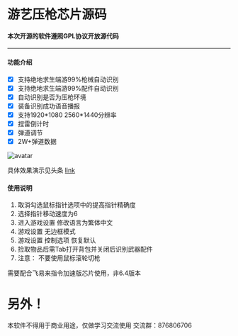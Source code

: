 # **游艺压枪芯片源码**

#### 本次开源的软件遵照GPL协议开放源代码


---
#### 功能介绍

- [x] 支持绝地求生端游99%枪械自动识别
- [x] 支持绝地求生端游99%配件自动识别
- [x] 自动识别是否为压枪环境
- [x] 装备识别成功语音播报
- [x] 支持1920\*1080 2560\*1440分辨率
- [x] 捏雷倒计时
- [x] 弹道调节
- [x] 2W+弹道数据

![avatar](https://s1.ax1x.com/2020/05/15/Ys8wxP.png)

具体效果演示见头条
[link](https://m.toutiaoimg.cn/group/6820354437060493838/?app=news_article&timestamp=1589533908&group_id=6820354437060493838)

#### 使用说明

1. 取消勾选鼠标指针选项中的提高指针精确度
2. 选择指针移动速度为6
3. 进入游戏设置 修改语言为繁体中文
4. 游戏设置 无边框模式
5. 游戏设置 控制选项 恢复默认
6. 捡取物品后需Tab打开背包并关闭后识别武器配件
7. 注意： 不要使用鼠标滚轮切枪

需要配合飞易来指令加速版芯片使用，非6.4版本

# **另外！**
本软件不得用于商业用途，仅做学习交流使用
交流群：876806706
